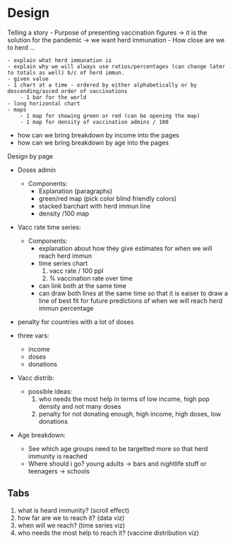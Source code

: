 # Design

Telling a story - Purpose of presenting vaccination figures -> it is the solution for the pandemic -> we want herd immunation - How close are we to herd ...

    - explain what herd immunation is
    - explain why we will always use ratios/percentages (can change later to totals as well) b/c of herd immun.
    - given value
    - 1 chart at a time - ordered by either alphabetically or by descending/asced order of vaccinations
        - 1 bar for the world
    - long horizontal chart
    - maps
        - 1 map for showing green or red (can be opening the map)
        - 1 map for density of vaccination admins / 100

- how can we bring breakdown by income into the pages
- how can we bring breakdown by age into the pages

Design by page

- Doses admin

  - Components:
    - Explanation (paragraphs)
    - green/red map (pick color blind friendly colors)
    - stacked barchart with herd immun line
    - density /100 map

- Vacc rate time series:

  - Components:
    - explanation about how they give estimates for when we will reach herd immun
    - time series chart
      1. vacc rate / 100 ppl
      2. % vaccination rate over time
    - can link both at the same time
    - can draw both lines at the same time so that it is eaiser to draw a line of best fit for
      future predictions of when we will reach herd immun percentage

- penalty for countries with a lot of doses

- three vars:

  - income
  - doses
  - donations

- Vacc distrib:

  - possible ideas:
    1. who needs the most help in terms of low income, high pop density and not many doses
    2. penalty for not donating enough, high income, high doses, low donations

- Age breakdown:
  - See which age groups need to be targetted more so that herd immunity is reached
  - Where should i go? young adults -> bars and nightlife stuff or teenagers -> schools



## Tabs
1. what is heard immunity? (scroll effect)
2. how far are we to reach it? (data viz)
3. when will we reach? (time series viz) 
4. who needs the most help to reach it? (vaccine distribution viz)
